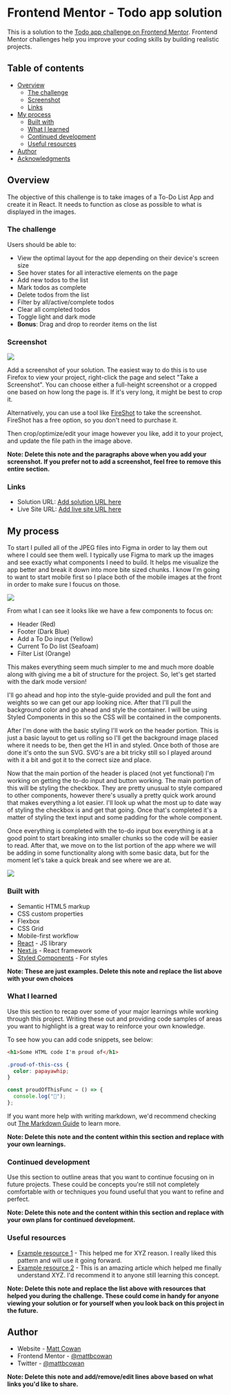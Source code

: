 # Frontend Mentor - Todo app solution

This is a solution to the [Todo app challenge on Frontend Mentor](https://www.frontendmentor.io/challenges/todo-app-Su1_KokOW). Frontend Mentor challenges help you improve your coding skills by building realistic projects.

## Table of contents

- [Overview](#overview)
  - [The challenge](#the-challenge)
  - [Screenshot](#screenshot)
  - [Links](#links)
- [My process](#my-process)
  - [Built with](#built-with)
  - [What I learned](#what-i-learned)
  - [Continued development](#continued-development)
  - [Useful resources](#useful-resources)
- [Author](#author)
- [Acknowledgments](#acknowledgments)

## Overview

The objective of this challenge is to take images of a To-Do List App and create it in React. It needs to function as close as possible to what is displayed in the images.

### The challenge

Users should be able to:

- View the optimal layout for the app depending on their device's screen size
- See hover states for all interactive elements on the page
- Add new todos to the list
- Mark todos as complete
- Delete todos from the list
- Filter by all/active/complete todos
- Clear all completed todos
- Toggle light and dark mode
- **Bonus**: Drag and drop to reorder items on the list

### Screenshot

![](./screenshot.jpg)

Add a screenshot of your solution. The easiest way to do this is to use Firefox to view your project, right-click the page and select "Take a Screenshot". You can choose either a full-height screenshot or a cropped one based on how long the page is. If it's very long, it might be best to crop it.

Alternatively, you can use a tool like [FireShot](https://getfireshot.com/) to take the screenshot. FireShot has a free option, so you don't need to purchase it.

Then crop/optimize/edit your image however you like, add it to your project, and update the file path in the image above.

**Note: Delete this note and the paragraphs above when you add your screenshot. If you prefer not to add a screenshot, feel free to remove this entire section.**

### Links

- Solution URL: [Add solution URL here](https://your-solution-url.com)
- Live Site URL: [Add live site URL here](https://your-live-site-url.com)

## My process

To start I pulled all of the JPEG files into Figma in order to lay them out where I could see them well. I typically use Figma to mark up the images and see exactly what components I need to build. It helps me visualize the app better and break it down into more bite sized chunks. I know I'm going to want to start mobile first so I place both of the mobile images at the front in order to make sure I foucus on those.

![](./public/reference/component-breakdown-mobile.png)

From what I can see it looks like we have a few components to focus on:

- Header (Red)
- Footer (Dark Blue)
- Add a To Do input (Yellow)
- Current To Do list (Seafoam)
- Filter List (Orange)

This makes everything seem much simpler to me and much more doable along with giving me a bit of structure for the project. So, let's get started with the dark mode version!

I'll go ahead and hop into the style-guide provided and pull the font and weights so we can get our app looking nice. After that I'll pull the background color and go ahead and style the container. I will be using Styled Components in this so the CSS will be contained in the components.

After I'm done with the basic styling I'll work on the header portion. This is just a basic layout to get us rolling so I'll get the background image placed where it needs to be, then get the H1 in and styled. Once both of those are done it's onto the sun SVG. SVG's are a bit tricky still so I played around with it a bit and got it to the correct size and place.

Now that the main portion of the header is placed (not yet functional) I'm working on getting the to-do input and button working. The main portion of this will be styling the checkbox. They are pretty unusual to style compared to other components, however there's usually a pretty quick work around that makes everything a lot easier. I'll look up what the most up to date way of styling the checkbox is and get that going. Once that's completed it's a matter of styling the text input and some padding for the whole component.

Once everything is completed with the to-do input box everything is at a good point to start breaking into smaller chunks so the code will be easier to read. After that, we move on to the list portion of the app where we will be adding in some functionality along with some basic data, but for the moment let's take a quick break and see where we are at.

![](./public/reference/mobile-view-part-1.png)

### Built with

- Semantic HTML5 markup
- CSS custom properties
- Flexbox
- CSS Grid
- Mobile-first workflow
- [React](https://reactjs.org/) - JS library
- [Next.js](https://nextjs.org/) - React framework
- [Styled Components](https://styled-components.com/) - For styles

**Note: These are just examples. Delete this note and replace the list above with your own choices**

### What I learned

Use this section to recap over some of your major learnings while working through this project. Writing these out and providing code samples of areas you want to highlight is a great way to reinforce your own knowledge.

To see how you can add code snippets, see below:

```html
<h1>Some HTML code I'm proud of</h1>
```

```css
.proud-of-this-css {
  color: papayawhip;
}
```

```js
const proudOfThisFunc = () => {
  console.log("🎉");
};
```

If you want more help with writing markdown, we'd recommend checking out [The Markdown Guide](https://www.markdownguide.org/) to learn more.

**Note: Delete this note and the content within this section and replace with your own learnings.**

### Continued development

Use this section to outline areas that you want to continue focusing on in future projects. These could be concepts you're still not completely comfortable with or techniques you found useful that you want to refine and perfect.

**Note: Delete this note and the content within this section and replace with your own plans for continued development.**

### Useful resources

- [Example resource 1](https://www.example.com) - This helped me for XYZ reason. I really liked this pattern and will use it going forward.
- [Example resource 2](https://www.example.com) - This is an amazing article which helped me finally understand XYZ. I'd recommend it to anyone still learning this concept.

**Note: Delete this note and replace the list above with resources that helped you during the challenge. These could come in handy for anyone viewing your solution or for yourself when you look back on this project in the future.**

## Author

- Website - [Matt Cowan](https://www.mattbcowan.com)
- Frontend Mentor - [@mattbcowan](https://www.frontendmentor.io/profile/mattbcowan)
- Twitter - [@mattbcowan](https://www.twitter.com/mattbcowan)

**Note: Delete this note and add/remove/edit lines above based on what links you'd like to share.**
